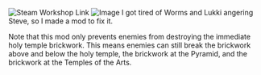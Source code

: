 ![Steam Workshop Link](https://steamcommunity.com/sharedfiles/filedetails/?id=2972891892)
![Image](https://steamuserimages-a.akamaihd.net/ugc/2031730457564903669/822AD7D3544FC56D1356BAB30C092407E0F1D281/?imw=637&imh=358&ima=fit&impolicy=Letterbox&imcolor=%23000000&letterbox=true)
I got tired of Worms and Lukki angering Steve, so I made a mod to fix it.

Note that this mod only prevents enemies from destroying the immediate holy temple brickwork.
This means enemies can still break the brickwork above and below the holy temple, the brickwork at the Pyramid, and the brickwork at the Temples of the Arts.
